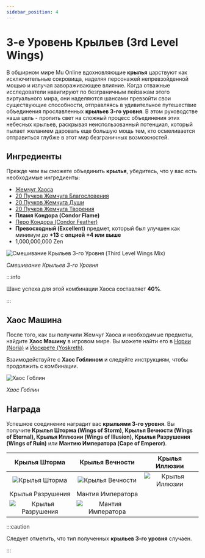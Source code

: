 ```yaml
---
sidebar_position: 4
---
```


# 3-е Уровень Крыльев (3rd Level Wings)

В обширном мире Mu Online вдохновляющие **крылья** царствуют как исключительные сокровища, наделяя персонажей непревзойденной мощью и излучая завораживающее влияние. Когда отважные исследователи навигируют по безграничным пейзажам этого виртуального мира, они наделяются шансами превзойти свои существующие способности, отправляясь в удивительное путешествие объединения прославленных **крыльев 3-го уровня**. В этом руководстве наша цель - пролить свет на сложный процесс объединения этих небесных крыльев, раскрывая неиспользованный потенциал, который пылает желанием даровать еще большую мощь тем, кто осмеливается отправиться глубже в этот мир безграничных возможностей.

## Ингредиенты

Прежде чем вы сможете объединить **крылья**, убедитесь, что у вас есть необходимые ингредиенты:

- [Жемчуг Хаоса](/items/jewels/regular-jewels/jewel-of-chaos)
- [20 Пучков Жемчуга Благословения](/items/jewels/regular-jewels/jewel-of-bless)
- [20 Пучков Жемчуга Души](/items/jewels/regular-jewels/jewel-of-soul)
- [20 Пучков Жемчуга Творения](/items/jewels/regular-jewels/jewel-of-creation)
- **Пламя Кондора (Condor Flame)**
- [Перо Кондора (Condor Feather)](/crafting/wings/condor-feather)
- **Превосходный (Excellent)** предмет, который был улучшен как минимум до **+13** с **опцией +4 или выше**
- 1,000,000,000 Zen

![Смешивание Крыльев 3-го Уровня (Third Level Wings Mix)](/img/crafting/third-level-wings.png)

_Смешивание Крыльев 3-го Уровня_

:::info

Шанс успеха для этой комбинации Хаоса составляет **40%**.

:::

## Хаос Машина

После того, как вы получили Жемчуг Хаоса и необходимые предметы, найдите **Хаос Машину** в игровом мире. Вы можете найти его в [Нории (Noria)](/maps/noria) и [Йоскрете (Yoskreth)](/maps/yoskreth).

Взаимодействуйте с **Хаос Гоблином** и следуйте инструкциям, чтобы продолжить с комбинации.

![Хаос Гоблин](/img/crafting/chaos-goblin.png)

_Хаос Гоблин_

## Награда

Успешное соединение наградит вас **крыльями 3-го уровня**. Вы получите **Крылья Шторма (Wings of Storm), Крылья Вечности (Wings of Eternal), Крылья Иллюзии (Wings of Illusion), Крылья Разрушения (Wings of Ruin)** или **Мантию Императора (Cape of Emperor)**.

|                      Крылья Шторма                       |                      Крылья Вечности                       |                      Крылья Иллюзии                       |
| :------------------------------------------------------: | :--------------------------------------------------------: | :-------------------------------------------------------: |
|  ![Крылья Шторма](/img/items/wings/wings-of-storm.png)   | ![Крылья Вечности](/img/items/wings/wings-of-eternal.png)  | ![Крылья Иллюзии](/img/items/wings/wings-of-illusion.png) |
|                    Крылья Разрушения                     |                     Мантия Императора                      |
| ![Крылья Разрушения](/img/items/wings/wings-of-ruin.png) | ![Мантия Императора](/img/items/wings/cape-of-emperor.png) |

:::caution

Следует отметить, что тип полученных **крыльев 3-го уровня** случаен.

:::
